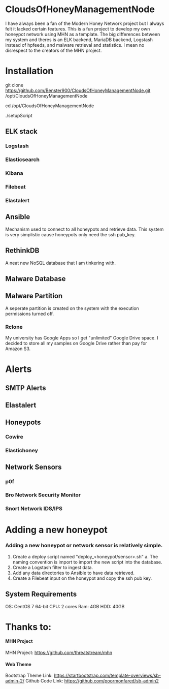 # CloudsOfHoneyManagementNode
I have always been a fan of the Modern Honey Network project but I always felt it lacked certain features. This is a fun project to develop my own honeypot network using MHN as a template. The big differences between my system and theres is an ELK backend, MariaDB backend, Logstash instead of hpfeeds, and malware retrieval and statistics. I mean no disrespect to the creators of the MHN project.

# Installation
git clone https://github.com/Benster900/CloudsOfHoneyManagementNode.git /opt/CloudsOfHoneyManagementNode

cd /opt/CloudsOfHoneyManagementNode

./setupScript

## ELK stack
### Logstash


### Elasticsearch


### Kibana

### Filebeat


### Elastalert


## Ansible
Mechanism used to connect to all honeypots and retrieve data. This system is very simplistic cause honeypots only need the ssh pub_key.

## RethinkDB
A neat new NoSQL database that I am tinkering with.

## Malware Database


## Malware Partition
A seperate partition is created on the system with the execution permissions turned off.

### Rclone
My university has Google Apps so I get "unlimited" Google Drive space. I decided to store all my samples on Google Drive rather than pay for Amazon S3.


# Alerts
## SMTP Alerts


## Elastalert



## Honeypots
### Cowire
### Elastichoney

## Network Sensors
### p0f


### Bro Network Security Monitor


### Snort Network IDS/IPS



# Adding a new honeypot
### Adding a new honeypot or network sensor is relatively simple.
1. Create a deploy script named "deploy_<honeypot/sensor>.sh"
   a. The naming convention is import to import the new script into the database.
2. Create a Logstash filter to ingest data.
3. Add any data directories to Ansible to have data retrieved.
4. Create a Filebeat input on the honeypot and copy the ssh pub key.

## System Requirements
OS: CentOS 7 64-bit
CPU: 2 cores
Ram: 4GB
HDD: 40GB

# Thanks to:
#### MHN Project
MHN Project: https://github.com/threatstream/mhn

#### Web Theme
Bootstrap Theme Link: https://startbootstrap.com/template-overviews/sb-admin-2/
Github Code Link: https://github.com/poormonfared/sb-admin2
